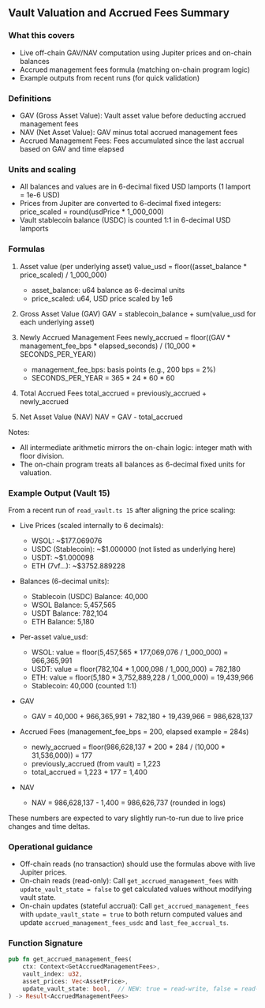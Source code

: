 ## Vault Valuation and Accrued Fees Summary

### What this covers
- Live off-chain GAV/NAV computation using Jupiter prices and on-chain balances
- Accrued management fees formula (matching on-chain program logic)
- Example outputs from recent runs (for quick validation)

### Definitions
- GAV (Gross Asset Value): Vault asset value before deducting accrued management fees
- NAV (Net Asset Value): GAV minus total accrued management fees
- Accrued Management Fees: Fees accumulated since the last accrual based on GAV and time elapsed

### Units and scaling
- All balances and values are in 6-decimal fixed USD lamports (1 lamport = 1e-6 USD)
- Prices from Jupiter are converted to 6-decimal fixed integers: price_scaled = round(usdPrice * 1_000_000)
- Vault stablecoin balance (USDC) is counted 1:1 in 6-decimal USD lamports

### Formulas

1) Asset value (per underlying asset)
   value_usd = floor((asset_balance * price_scaled) / 1_000_000)
   - asset_balance: u64 balance as 6-decimal units
   - price_scaled: u64, USD price scaled by 1e6

2) Gross Asset Value (GAV)
   GAV = stablecoin_balance + sum(value_usd for each underlying asset)

3) Newly Accrued Management Fees
   newly_accrued = floor((GAV * management_fee_bps * elapsed_seconds) / (10_000 * SECONDS_PER_YEAR))
   - management_fee_bps: basis points (e.g., 200 bps = 2%)
   - SECONDS_PER_YEAR = 365 * 24 * 60 * 60

4) Total Accrued Fees
   total_accrued = previously_accrued + newly_accrued

5) Net Asset Value (NAV)
   NAV = GAV - total_accrued

Notes:
- All intermediate arithmetic mirrors the on-chain logic: integer math with floor division.
- The on-chain program treats all balances as 6-decimal fixed units for valuation.

### Example Output (Vault 15)

From a recent run of `read_vault.ts 15` after aligning the price scaling:

- Live Prices (scaled internally to 6 decimals):
  - WSOL: ~$177.069076
  - USDC (Stablecoin): ~$1.000000 (not listed as underlying here)
  - USDT: ~$1.000098
  - ETH (7vf...): ~$3752.889228

- Balances (6-decimal units):
  - Stablecoin (USDC) Balance: 40,000
  - WSOL Balance: 5,457,565
  - USDT Balance: 782,104
  - ETH Balance: 5,180

- Per-asset value_usd:
  - WSOL: value = floor(5,457,565 * 177,069,076 / 1_000_000) = 966,365,991
  - USDT: value = floor(782,104   *   1,000,098 / 1_000_000) =     782,180
  - ETH:  value = floor(5,180     * 3,752,889,228 / 1_000_000) =  19,439,966
  - Stablecoin: 40,000 (counted 1:1)

- GAV
  - GAV = 40,000 + 966,365,991 + 782,180 + 19,439,966 = 986,628,137

- Accrued Fees (management_fee_bps = 200, elapsed example = 284s)
  - newly_accrued = floor(986,628,137 * 200 * 284 / (10,000 * 31,536,000)) = 177
  - previously_accrued (from vault) = 1,223
  - total_accrued = 1,223 + 177 = 1,400

- NAV
  - NAV = 986,628,137 - 1,400 = 986,626,737 (rounded in logs)

These numbers are expected to vary slightly run-to-run due to live price changes and time deltas.

### Operational guidance
- Off-chain reads (no transaction) should use the formulas above with live Jupiter prices.
- On-chain reads (read-only): Call `get_accrued_management_fees` with `update_vault_state = false` to get calculated values without modifying vault state.
- On-chain updates (stateful accrual): Call `get_accrued_management_fees` with `update_vault_state = true` to both return computed values and update `accrued_management_fees_usdc` and `last_fee_accrual_ts`.

### Function Signature
```rust
pub fn get_accrued_management_fees(
    ctx: Context<GetAccruedManagementFees>,
    vault_index: u32,
    asset_prices: Vec<AssetPrice>,
    update_vault_state: bool,  // NEW: true = read-write, false = read-only
) -> Result<AccruedManagementFees>
```


